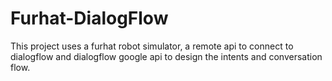 # Furhat-DialogFlow
This project uses a furhat robot simulator, a remote api to connect to dialogflow and dialogflow google api to design the intents and conversation flow.
